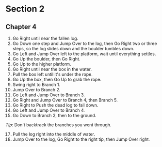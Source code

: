 # Section 2

## Chapter 4

1. Go Right until near the fallen log.
2. Go Down one step and Jump Over to the log, then Go Right two or three steps, so the log slides down and the boulder tumbles down.
3. Go Left and Jump Over left to the platform, wait until everything settles.
4. Go Up the boulder, then Go Right.
5. Go Up to the higher platform.
6. Go Right until near the box in the water.
7. Pull the box left until it's under the rope.
8. Go Up the box, then Go Up to grab the rope.
9. Swing right to Branch 1.
10. Jump Over to Branch 2.
11. Go Left and Jump Over to Branch 3.
12. Go Right and Jump Over to Branch 4, then Branch 5.
14. Go Right to Push the dead log to fall down.
15. Go Left and Jump Over to Branch 4.
16. Go Down to Branch 2, then to the ground.

_Tip_: Don't backtrack the branches you went through.

17. Pull the log right into the middle of water.
18. Jump Over to the log, Go Right to the right tip, then Jump Over right.
